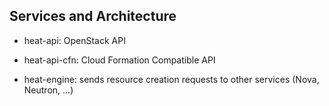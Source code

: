 ## Services and Architecture

* heat-api: OpenStack API

* heat-api-cfn: Cloud Formation Compatible API

* heat-engine: sends resource creation requests to other services (Nova,
  Neutron, ...)

<!--
First a quick overview of services that need to be running for Heat to work:

* You'll need heat-api on the user facing side. Both Horizon and the command
  line Heat client talk to this API.
* You'll need heat-api-cfn for CloudFormation clients to be able to talk to Heat
* You'll need heat-engine in the background. Both APIs communicate with
  heat-engine through rabbitmq, and heat-engine performs the actual work of
  handling operations on Heat stacks.
-->

